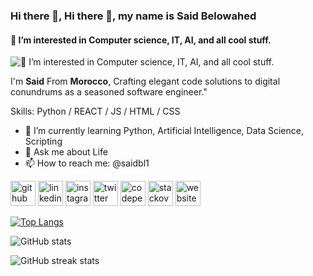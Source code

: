 ### Hi there 👋, Hi there 👋, my name is Said Belowahed
#### 👀 I’m interested in Computer science, IT, AI, and all cool stuff.
![👀 I’m interested in Computer science, IT, AI, and all cool stuff.](https://raw.githubusercontent.com/sagar-viradiya/sagar-viradiya/master/resources/banner.png)

I'm **Said** From **Morocco**, Crafting elegant code solutions to digital conundrums as a seasoned software engineer."


Skills: Python / REACT / JS / HTML / CSS

- 🌱 I’m currently learning Python, Artificial Intelligence, Data Science, Scripting  
- 💬 Ask me about Life 
- 📫 How to reach me: @saidbl1 


[<img src='https://cdn.jsdelivr.net/npm/simple-icons@3.0.1/icons/github.svg' alt='github' height='40'>](https://github.com/saidbl1)  [<img src='https://cdn.jsdelivr.net/npm/simple-icons@3.0.1/icons/linkedin.svg' alt='linkedin' height='40'>](https://www.linkedin.com/in/saidbl1/)  [<img src='https://cdn.jsdelivr.net/npm/simple-icons@3.0.1/icons/instagram.svg' alt='instagram' height='40'>](https://www.instagram.com/saidbl1/)  [<img src='https://cdn.jsdelivr.net/npm/simple-icons@3.0.1/icons/twitter.svg' alt='twitter' height='40'>](https://twitter.com/saidblx)  [<img src='https://cdn.jsdelivr.net/npm/simple-icons@3.0.1/icons/codepen.svg' alt='codepen' height='40'>](https://codepen.io/saidbl1)  [<img src='https://cdn.jsdelivr.net/npm/simple-icons@3.0.1/icons/stackoverflow.svg' alt='stackoverflow' height='40'>](https://stackoverflow.com/users/saidbl1)  [<img src='https://cdn.jsdelivr.net/npm/simple-icons@3.0.1/icons/icloud.svg' alt='website' height='40'>](saidbelowahed.com)  

[![Top Langs](https://github-readme-stats.vercel.app/api/top-langs/?username=saidbl1)](https://github.com/anuraghazra/github-readme-stats)

![GitHub stats](https://github-readme-stats.vercel.app/api?username=saidbl1&show_icons=true&count_private=true)  

![GitHub streak stats](https://streak-stats.demolab.com/?user=saidbl1)  

